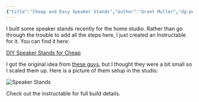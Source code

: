```yaml
---
{"title":"Cheap and Easy Speaker Stands","author":"Grant Muller","dg-permalink":"cheap-and-easy-speaker-stands","date":"2022-04-19T14:14:29-04:00","lastmod":"2022-05-12T21:39:23-04:00","dg-publish":true,"permalink":"/cheap-and-easy-speaker-stands/","dgPassFrontmatter":true}
---
```



I built some speaker stands recently for the home studio. Rather than go through the trouble to add all the steps here, I just created an Instructable for it. You can find it here:

[DIY Speaker Stands for Cheap][1]

I got the original idea from [these guys][2], but I thought they were a bit small so I scaled them up. Here is a picture of them setup in the studio:

![Speaker Stands][3]

Check out the instructable for full build details.

 [1]: http://www.instructables.com/id/PVC-and-Plywood-Speaker-Stands-for-Cheap/
 [2]: http://www.tnt-audio.com/clinica/stubby_e.html
 [3]: /images/SpeakerStands-21.jpg
